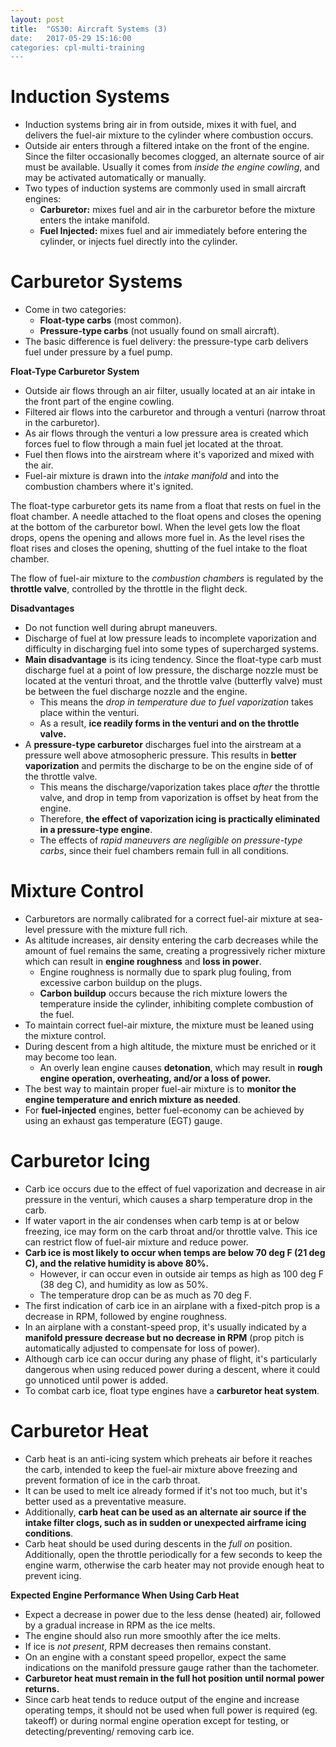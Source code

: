 ```yaml
---
layout: post
title:  "GS30: Aircraft Systems (3)
date:   2017-05-29 15:16:00
categories: cpl-multi-training
---
```


# Induction Systems

 * Induction systems bring air in from outside, mixes it with fuel, and delivers
   the fuel-air mixture to the cylinder where combustion occurs.
 * Outside air enters through a filtered intake on the front of the engine. Since
   the filter occasionally becomes clogged, an alternate source of air must be
   available. Usually it comes from *inside the engine cowling*, and may be
   activated automatically or manually.
 * Two types of induction systems are commonly used in small aircraft engines:
    * **Carburetor:** mixes fuel and air in the carburetor before the mixture
      enters the intake manifold.
    * **Fuel Injected:** mixes fuel and air immediately before entering the
      cylinder, or injects fuel directly into the cylinder.

# Carburetor Systems

 * Come in two categories:
    * **Float-type carbs** (most common).
    * **Pressure-type carbs** (not usually found on small aircraft).
 * The basic difference is fuel delivery: the pressure-type carb delivers
   fuel under pressure by a fuel pump.

**Float-Type Carburetor System**

 * Outside air flows through an air filter, usually located at an air intake in
   the front part of the engine cowling.
 * Filtered air flows into the carburetor and through a venturi (narrow throat
   in the carburetor).
 * As air flows through the venturi a low pressure area is created which forces
   fuel to flow through a main fuel jet located at the throat.
 * Fuel then flows into the airstream where it's vaporized and mixed with the air.
 * Fuel-air mixture is drawn into the *intake manifold* and into the combustion
   chambers where it's ignited.

The float-type carburetor gets its name from a float that rests on fuel in the
float chamber. A needle attached to the float opens and closes the opening at
the bottom of the carburetor bowl. When the level gets low the float drops, opens
the opening and allows more fuel in. As the level rises the float rises and
closes the opening, shutting of the fuel intake to the float chamber.

The flow of fuel-air mixture to the *combustion chambers* is regulated by the
**throttle valve**, controlled by the throttle in the flight deck.

**Disadvantages**

 * Do not function well during abrupt maneuvers.
 * Discharge of fuel at low pressure leads to incomplete vaporization and
   difficulty in discharging fuel into some types of supercharged systems.
 * **Main disadvantage** is its icing tendency. Since the float-type carb must
   discharge fuel at a point of low pressure, the discharge nozzle must be
   located at the venturi throat, and the throttle valve (butterfly valve) must
   be between the fuel discharge nozzle and the engine.
    * This means the *drop in temperature due to fuel vaporization* takes
      place within the venturi.
    * As a result, **ice readily forms in the venturi and on the throttle valve.**
 * A **pressure-type carburetor** discharges fuel into the airstream at a pressure
   well above atmosopheric pressure. This results in **better vaporization** and
   permits the discharge to be on the engine side of of the throttle valve.
    * This means the discharge/vaporization takes place *after* the throttle
      valve, and drop in temp from vaporization is offset by heat from the engine.
    * Therefore, **the effect of vaporization icing is practically eliminated
      in a pressure-type engine**.
    * The effects of *rapid maneuvers are negligible on pressure-type carbs*,
      since their fuel chambers remain full in all conditions.

# Mixture Control

 * Carburetors are normally calibrated for a correct fuel-air mixture at
   sea-level pressure with the mixture full rich.
 * As altitude increases, air density entering the carb decreases while the
   amount of fuel remains the same, creating a progressively richer mixture which
   can result in **engine roughness** and **loss in power**.
    * Engine roughness is normally due to spark plug fouling, from excessive
      carbon buildup on the plugs.
    * **Carbon buildup** occurs because the rich mixture lowers the temperature
      inside the cylinder, inhibiting complete combustion of the fuel.
 * To maintain correct fuel-air mixture, the mixture must be leaned using the
   mixture control.
 * During descent from a high altitude, the mixture must be enriched or it may
   become too lean.
    * An overly lean engine causes **detonation**, which may result in **rough
      engine operation, overheating, and/or a loss of power.**
 * The best way to maintain proper fuel-air mixture is to **monitor the engine
   temperature and enrich mixture as needed**.
 * For **fuel-injected** engines, better fuel-economy can be achieved by using
   an exhaust gas temperature (EGT) gauge.

# Carburetor Icing

 * Carb ice occurs due to the effect of fuel vaporization and decrease in air
   pressure in the venturi, which causes a sharp temperature drop in the carb.
 * If water vaport in the air condenses when carb temp is at or below freezing,
   ice may form on the carb throat and/or throttle valve. This ice can restrict flow of fuel-air mixture and reduce power.
 * **Carb ice is most likely to occur when temps are below 70 deg F (21
   deg C), and the relative humidity is above 80%.**
    * However, ir can occur even in outside air temps as high as 100 deg F (38
      deg C), and humidity as low as 50%.
    * The temperature drop can be as much as 70 deg F.
 * The first indication of carb ice in an airplane with a fixed-pitch prop is
   a decrease in RPM, followed by engine roughness.
 * In an airplane with a constant-speed prop, it's usually indicated by a
   **manifold pressure decrease but no decrease in RPM** (prop pitch is
   automatically adjusted to compensate for loss of power).
 * Although carb ice can occur during any phase of flight, it's particularly
   dangerous when using reduced power during a descent, where it could go
   unnoticed until power is added.
 * To combat carb ice, float type engines have a **carburetor heat system**.

# Carburetor Heat

 * Carb heat is an anti-icing system which preheats air before it reaches the
   carb, intended to keep the fuel-air mixture above freezing and prevent
   formation of ice in the carb throat.
 * It can be used to melt ice already formed if it's not too much, but it's better
   used as a preventative measure.
 * Additionally, **carb heat can be used as an alternate air source if the
   intake filter clogs, such as in sudden or unexpected airframe icing
   conditions**.
 * Carb heat should be used during descents in the *full on* position.
   Additionally, open the throttle periodically for a few seconds to keep the
   engine warm, otherwise the carb heater may not provide enough heat to
   prevent icing.

**Expected Engine Performance When Using Carb Heat**

 * Expect a decrease in power due to the less dense (heated) air, followed by
   a gradual increase in RPM as the ice melts.
 * The engine should also run more smoothly after the ice melts.
 * If ice is *not present*, RPM decreases then remains constant.
 * On an engine with a constant speed propellor, expect the same indications
   on the manifold pressure gauge rather than the tachometer.
 * **Carburetor heat must remain in the full hot position until normal power
   returns.**
 * Since carb heat tends to reduce output of the engine and increase operating
   temps, it should not be used when full power is required (eg. takeoff) or
   during normal engine operation except for testing, or detecting/preventing/
   removing carb ice.
